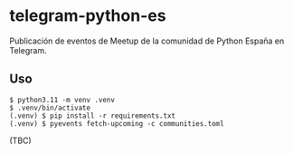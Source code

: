 # telegram-python-es

Publicación de eventos de Meetup de la comunidad de Python España en Telegram.

## Uso

```
$ python3.11 -m venv .venv
$ .venv/bin/activate
(.venv) $ pip install -r requirements.txt
(.venv) $ pyevents fetch-upcoming -c communities.toml
```

(TBC)
